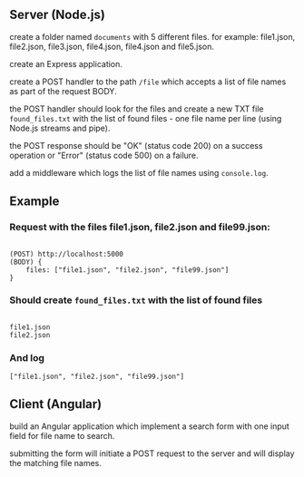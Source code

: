 <h2>Server (Node.js)</h2>
<p>create a folder named <code>documents</code> with 5 different files. for example: file1.json, file2.json, file3.json, file4.json, file4.json and file5.json.</p>
<p>create an Express application.</p>
<p>create a POST handler to the path <code>/file</code> which accepts a list of file names as part of the request BODY.</p>
<p>the POST handler should look for the files and create a new TXT file <code>found_files.txt</code> with the list of found files - one file name per line (using Node.js streams and pipe).</p>
<p>the POST response should be "OK" (status code 200) on a success operation or "Error" (status code 500) on a failure.</p>
<p>add a middleware which logs the list of file names using <code>console.log</code>.</p>
<h2>Example</h2>
<h3>Request with the files file1.json, file2.json and file99.json:</h3>
<code>
(POST) http://localhost:5000
(BODY) {
    files: ["file1.json", "file2.json", "file99.json"]
}
</code>
<h3>Should create <code>found_files.txt</code> with the list of found files</h5>
<code>
file1.json
file2.json
</code>
<h3>And log</h5>
<code>["file1.json", "file2.json", "file99.json"]</code>
<h2>Client (Angular)</h2>
<p>build an Angular application which implement a search form with one input field for file name to search.<p>
<p>submitting the form will initiate a POST request to the server and will display the matching file names.</p>
